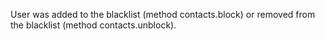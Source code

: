 User was added to the blacklist (method contacts.block) or removed from the blacklist (method contacts.unblock).